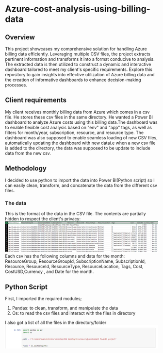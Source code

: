 # Azure-cost-analysis-using-billing-data
## Overview
This project showcases my comprehensive solution for handling Azure billing data efficiently. Leveraging multiple CSV files, the project extracts pertinent information and transforms it into a format conducive to analysis. The extracted data is then utilized to construct a dynamic and interactive dashboard tailored to meet my client's specific requirements. Explore this repository to gain insights into effective utilization of Azure billing data and the creation of informative  dashboards to enhance decision-making processes.

## Client requirements
My client receives monthly billing data from Azure which comes in a csv file. He stores these csv files in the same directory. He wanted a Power BI dashboard to analyze Azure costs using this billing data.The dashboard was to enable flexible cost analysis based on "env" and "app" tags, as well as filters for month/year, subscription, resource, and resource type. The dashboard was also supposed to enable seamless loading of new CSV files, automatically updating the dashboard with new datai.e when a new csv file is added to the directory, the data was supposed to be update to include data from the new csv.

## Methodology
I decided to use python to import the data into Power BI(Python script) so I can easily clean, transform, and concatenate the data from the different csv files.

### The data
This is the format of the data in the CSV file. The contents are partially hidden to respect the client's privacy:
![Excel filesample](./Images/ExcelFile.png)
Each csv has the following columns and data for the month: ResourceGroup, ResourceGroupId, SubscriptionName, SubscriptionId, Resource, ResourceId, ResourceType, ResourceLocation, Tags, Cost, CostUSD,Currency , and Date for the month.


## Python Script
First, I imported the required modules;
1. Pandas: to clean, transform, and manipulate the data
2. Os: to read the csv files and interact with the files in directory

I also got a list of all the files in the directory/folder
![Modules and file import](./Images/ModulesImport.png)







